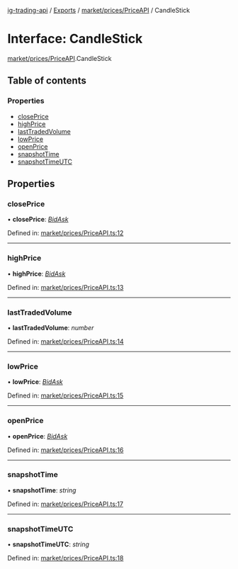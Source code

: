 [ig-trading-api](../README.md) / [Exports](../modules.md) / [market/prices/PriceAPI](../modules/market_prices_priceapi.md) / CandleStick

# Interface: CandleStick

[market/prices/PriceAPI](../modules/market_prices_priceapi.md).CandleStick

## Table of contents

### Properties

- [closePrice](market_prices_priceapi.candlestick.md#closeprice)
- [highPrice](market_prices_priceapi.candlestick.md#highprice)
- [lastTradedVolume](market_prices_priceapi.candlestick.md#lasttradedvolume)
- [lowPrice](market_prices_priceapi.candlestick.md#lowprice)
- [openPrice](market_prices_priceapi.candlestick.md#openprice)
- [snapshotTime](market_prices_priceapi.candlestick.md#snapshottime)
- [snapshotTimeUTC](market_prices_priceapi.candlestick.md#snapshottimeutc)

## Properties

### closePrice

• **closePrice**: [_BidAsk_](market_prices_priceapi.bidask.md)

Defined in: [market/prices/PriceAPI.ts:12](https://github.com/bennycode/ig-trading-api/blob/6347f7e/src/market/prices/PriceAPI.ts#L12)

---

### highPrice

• **highPrice**: [_BidAsk_](market_prices_priceapi.bidask.md)

Defined in: [market/prices/PriceAPI.ts:13](https://github.com/bennycode/ig-trading-api/blob/6347f7e/src/market/prices/PriceAPI.ts#L13)

---

### lastTradedVolume

• **lastTradedVolume**: _number_

Defined in: [market/prices/PriceAPI.ts:14](https://github.com/bennycode/ig-trading-api/blob/6347f7e/src/market/prices/PriceAPI.ts#L14)

---

### lowPrice

• **lowPrice**: [_BidAsk_](market_prices_priceapi.bidask.md)

Defined in: [market/prices/PriceAPI.ts:15](https://github.com/bennycode/ig-trading-api/blob/6347f7e/src/market/prices/PriceAPI.ts#L15)

---

### openPrice

• **openPrice**: [_BidAsk_](market_prices_priceapi.bidask.md)

Defined in: [market/prices/PriceAPI.ts:16](https://github.com/bennycode/ig-trading-api/blob/6347f7e/src/market/prices/PriceAPI.ts#L16)

---

### snapshotTime

• **snapshotTime**: _string_

Defined in: [market/prices/PriceAPI.ts:17](https://github.com/bennycode/ig-trading-api/blob/6347f7e/src/market/prices/PriceAPI.ts#L17)

---

### snapshotTimeUTC

• **snapshotTimeUTC**: _string_

Defined in: [market/prices/PriceAPI.ts:18](https://github.com/bennycode/ig-trading-api/blob/6347f7e/src/market/prices/PriceAPI.ts#L18)
